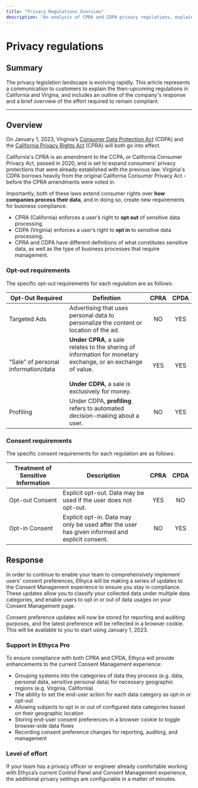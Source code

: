```yaml
---
title: "Privacy Regulations Overview"
description: "An analysis of CPRA and CDPA privacy regulations, explaining key requirements for opt-in/opt-out consent and business compliance measures."
---
```


# Privacy regulations

## Summary

The privacy legislation landscape is evolving rapidly. This article represents a communication to customers to explain the then-upcoming regulations in California and Virgina, and includes an outline of the company's response and a brief overview of the effort required to remain compliant.

---

## Overview

On January 1, 2023, Virginia’s [Consumer Data Protection Act](https://lis.virginia.gov/cgi-bin/legp604.exe?211+sum+SB1392) (CDPA) and the [California Privacy Rights Act](https://iapp.org/media/pdf/resource_center/ca_privacy_rights_act_2020_ballot_initiative.pdf) (CPRA) will both go into effect.

California's CPRA is an amendment to the CCPA, or California Consumer Privacy Act, passed in 2020, and is set to expand consumers’ privacy protections that were already established with the previous law. Virginia's CDPA borrows heavily from the original California Consumer Privacy Act -  before the CPRA amendments were voted in.

Importantly, both of these laws extend consumer rights over **how companies process their data**, and in doing so, create new requirements for business compliance.

- CPRA (California) enforces a user’s right to **opt out** of sensitive data processing.
- CDPA (Virginia) enforces a user’s right to **opt in** to sensitive data processing.
- CPRA and CDPA have different definitions of what constitutes sensitive data, as well as the type of business processes that require management.

### Opt-out requirements

The specific opt-out requirements for each regulation are as follows:

| Opt-Out Required | Definition | CPRA | CPDA |
|---|---|:---:|:---:|
| Targeted Ads | Advertising that uses personal data to personalize the content or location of the ad. | NO | YES |
| “Sale” of personal information/data | **Under CPRA**, a sale relates to the sharing of information for monetary exchange, or an exchange of value.  <br><br> **Under CDPA**, a sale is exclusively for money. | YES | YES | 
| Profiling | Under CDPA, **profiling** refers to automated decision-making about a user. | NO | YES | 

### Consent requirements

The specific consent requirements for each regulation are as follows:

| Treatment of Sensitive Information | Description | CPRA | CPDA |
|---|---|:---:|:---:|
| Opt-out Consent | Explicit opt-out. Data may be used if the user does not opt-out. | YES | NO |
| Opt-in Consent | Explicit opt-in. Data may only be used after the user has given informed and explicit consent. | NO | YES |


## Response

In order to continue to enable your team to comprehensively implement users' consent preferences, Ethyca will be making a series of updates to the Consent Management experience to ensure you stay in compliance. These updates allow you to classify your collected data under multiple data categories, and enable users to opt in or out of data usages on your Consent Management page.

Consent preference updates will now be stored for reporting and auditing purposes, and the latest preference will be reflected in a browser cookie. This will be available to you to start using January 1, 2023.


### Support in Ethyca Pro

To ensure compliance with both CPRA and CPDA, Ethyca will provide enhancements to the current Consent Management experience:

- Grouping systems into the categories of data they process (e.g. data, personal data, sensitive personal data) for necessary geographic regions (e.g. Virginia, California)
- The ability to set the end-user action for each data category as opt-in or opt-out
- Allowing subjects to opt in or out of configured data categories based on their geographic location 
- Storing end-user consent preferences in a browser cookie to toggle browser-side data flows
- Recording consent preference changes for reporting, auditing, and management

### Level of effort

If your team has a privacy officer or engineer already comfortable working with Ethyca’s current Control Panel and Consent Management experience, the additional privacy settings are configurable in a matter of minutes.

